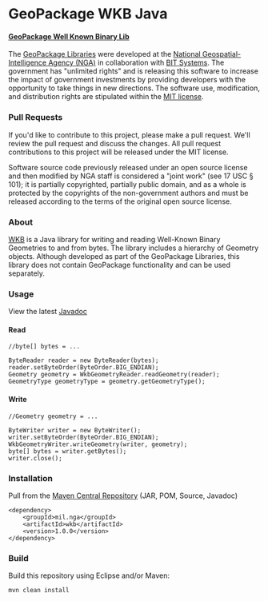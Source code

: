 # GeoPackage WKB Java

#### [GeoPackage Well Known Binary Lib](http://ngageoint.github.io/geopackage-wkb-java/) ####

The [GeoPackage Libraries](http://ngageoint.github.io/GeoPackage/) were developed at the [National Geospatial-Intelligence Agency (NGA)](http://www.nga.mil/) in collaboration with [BIT Systems](http://www.bit-sys.com/). The government has "unlimited rights" and is releasing this software to increase the impact of government investments by providing developers with the opportunity to take things in new directions. The software use, modification, and distribution rights are stipulated within the [MIT license](http://choosealicense.com/licenses/mit/).

### Pull Requests ###
If you'd like to contribute to this project, please make a pull request. We'll review the pull request and discuss the changes. All pull request contributions to this project will be released under the MIT license.

Software source code previously released under an open source license and then modified by NGA staff is considered a "joint work" (see 17 USC § 101); it is partially copyrighted, partially public domain, and as a whole is protected by the copyrights of the non-government authors and must be released according to the terms of the original open source license.

### About ###

[WKB](http://ngageoint.github.io/geopackage-wkb-java/) is a Java library for writing and reading Well-Known Binary Geometries to and from bytes. The library includes a hierarchy of Geometry objects. Although developed as part of the GeoPackage Libraries, this library does not contain GeoPackage functionality and can be used separately.

### Usage ###

View the latest [Javadoc](http://ngageoint.github.io/geopackage-wkb-java/docs/api/)

#### Read ####

    //byte[] bytes = ...    
    
    ByteReader reader = new ByteReader(bytes);
    reader.setByteOrder(ByteOrder.BIG_ENDIAN);
    Geometry geometry = WkbGeometryReader.readGeometry(reader);
    GeometryType geometryType = geometry.getGeometryType();

#### Write ####

    //Geometry geometry = ...
    
    ByteWriter writer = new ByteWriter();
    writer.setByteOrder(ByteOrder.BIG_ENDIAN);
    WkbGeometryWriter.writeGeometry(writer, geometry);
    byte[] bytes = writer.getBytes();
    writer.close();

### Installation ###

Pull from the [Maven Central Repository](http://search.maven.org/#artifactdetails|mil.nga|wkb|1.0.0|jar) (JAR, POM, Source, Javadoc)

    <dependency>
        <groupId>mil.nga</groupId>
        <artifactId>wkb</artifactId>
        <version>1.0.0</version>
    </dependency>

### Build ###

Build this repository using Eclipse and/or Maven:

    mvn clean install
